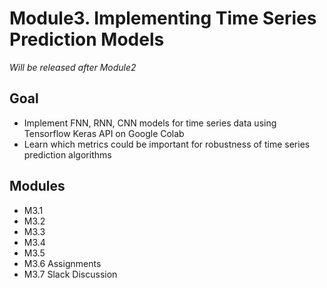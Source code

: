 # Module3. Implementing Time Series Prediction Models

*Will be released after Module2*

## Goal
- Implement FNN, RNN, CNN models for time series data using Tensorflow Keras API on Google Colab 
- Learn which metrics could be important for robustness of time series prediction algorithms 

## Modules
- M3.1
- M3.2
- M3.3
- M3.4
- M3.5
- M3.6 Assignments
- M3.7 Slack Discussion